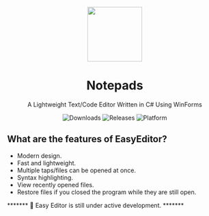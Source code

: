 <p align="center">
  <img width="128" align="center" src="EasyEditor.ico">
</p>
<h1 align="center">
  Notepads
</h1>
<p align="center">
  A Lightweight Text/Code Editor Written in C# Using WinForms
</p>
<p align="center">
  <a style="text-decoration:none" href="https://www.microsoft.com/store/apps/9nhl4nsc67wm">
    <img src="https://img.shields.io/github/downloads/ElectroGamesYT/EasyEditor/total" alt="Downloads" />
  </a>
  <a style="text-decoration:none" href="https://github.com/ElectroGamesYT/EasyEditor/releases">
    <img src="https://img.shields.io/github/release/jasonstein/notepads.svg?label=latest%20version&style=flat-square" alt="Releases" />
  </a>
  <a style="text-decoration:none">
    <img src="https://img.shields.io/badge/platform-windows%2010%20%7C%20uwp-yellow.svg?style=flat-square" alt="Platform" />
  </a>
</p>

## What are the features of EasyEditor?

* Modern design.
* Fast and lightweight.
* Multiple taps/files can be opened at once.
* Syntax highlighting.
* View recently opened files.
* Restore files if you closed the program while they are still open.

******* 📣 Easy Editor is still under active development. *******
